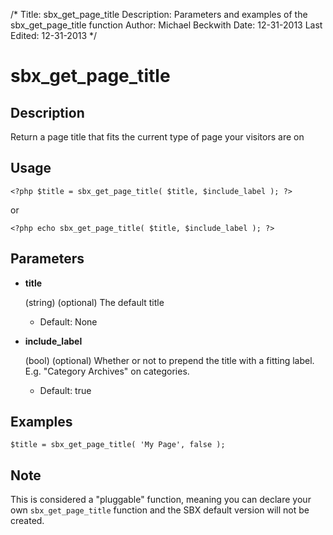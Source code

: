 /*
Title: sbx_get_page_title
Description: Parameters and examples of the sbx_get_page_title function
Author: Michael Beckwith
Date: 12-31-2013
Last Edited: 12-31-2013
 */

# sbx_get_page_title

## Description

Return a page title that fits the current type of page your visitors are on

## Usage

	<?php $title = sbx_get_page_title( $title, $include_label ); ?>

or

	<?php echo sbx_get_page_title( $title, $include_label ); ?>

## Parameters

* **title**

	(string) (optional) The default title

	* Default: None

* **include_label**

	(bool) (optional) Whether or not to prepend the title with a fitting label. E.g. "Category Archives" on categories.

	* Default: true

## Examples

	$title = sbx_get_page_title( 'My Page', false );

## Note

This is considered a "pluggable" function, meaning you can declare your own `sbx_get_page_title` function and the SBX default version will not be created.
